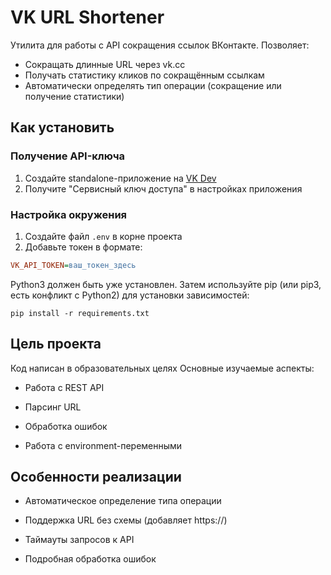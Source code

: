 # VK URL Shortener

Утилита для работы с API сокращения ссылок ВКонтакте. Позволяет:
- Сокращать длинные URL через vk.cc
- Получать статистику кликов по сокращённым ссылкам
- Автоматически определять тип операции (сокращение или получение статистики)

## Как установить

### Получение API-ключа
1. Создайте standalone-приложение на [VK Dev](https://vk.com/dev)
2. Получите "Сервисный ключ доступа" в настройках приложения

### Настройка окружения
1. Создайте файл `.env` в корне проекта
2. Добавьте токен в формате:
```ini
VK_API_TOKEN=ваш_токен_здесь
```
Python3 должен быть уже установлен. Затем используйте pip (или pip3, есть конфликт с Python2) для установки зависимостей:
```
pip install -r requirements.txt
```
## Цель проекта

Код написан в образовательных целях 
Основные изучаемые аспекты:

* Работа с REST API

* Парсинг URL

* Обработка ошибок

* Работа с environment-переменными

## Особенности реализации

* Автоматическое определение типа операции

* Поддержка URL без схемы (добавляет https://)

* Таймауты запросов к API

* Подробная обработка ошибок
